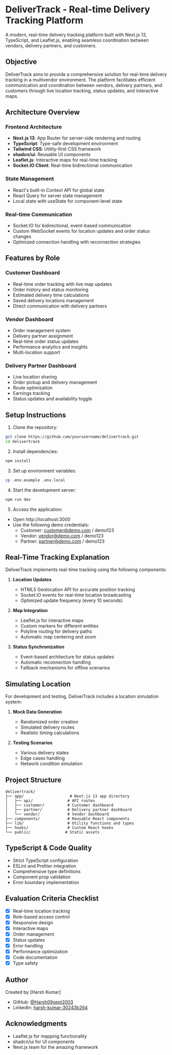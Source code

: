 # DeliverTrack - Real-time Delivery Tracking Platform

A modern, real-time delivery tracking platform built with Next.js 13, TypeScript, and Leaflet.js, enabling seamless coordination between vendors, delivery partners, and customers.

## Objective

DeliverTrack aims to provide a comprehensive solution for real-time delivery tracking in a multivendor environment. The platform facilitates efficient communication and coordination between vendors, delivery partners, and customers through live location tracking, status updates, and interactive maps.

## Architecture Overview

### Frontend Architecture
- **Next.js 13**: App Router for server-side rendering and routing
- **TypeScript**: Type-safe development environment
- **Tailwind CSS**: Utility-first CSS framework
- **shadcn/ui**: Reusable UI components
- **Leaflet.js**: Interactive maps for real-time tracking
- **Socket.IO Client**: Real-time bidirectional communication

### State Management
- React's built-in Context API for global state
- React Query for server state management
- Local state with useState for component-level state

### Real-time Communication
- Socket.IO for bidirectional, event-based communication
- Custom WebSocket events for location updates and order status changes
- Optimized connection handling with reconnection strategies

## Features by Role

### Customer Dashboard
- Real-time order tracking with live map updates
- Order history and status monitoring
- Estimated delivery time calculations
- Saved delivery locations management
- Direct communication with delivery partners

### Vendor Dashboard
- Order management system
- Delivery partner assignment
- Real-time order status updates
- Performance analytics and insights
- Multi-location support

### Delivery Partner Dashboard
- Live location sharing
- Order pickup and delivery management
- Route optimization
- Earnings tracking
- Status updates and availability toggle

## Setup Instructions

1. Clone the repository:
```bash
git clone https://github.com/yourusername/delivertrack.git
cd delivertrack
```

2. Install dependencies:
```bash
npm install
```

3. Set up environment variables:
```bash
cp .env.example .env.local
```

4. Start the development server:
```bash
npm run dev
```

5. Access the application:
- Open http://localhost:3000
- Use the following demo credentials:
  - Customer: customer@demo.com / demo123
  - Vendor: vendor@demo.com / demo123
  - Partner: partner@demo.com / demo123

## Real-Time Tracking Explanation

DeliverTrack implements real-time tracking using the following components:

1. **Location Updates**
   - HTML5 Geolocation API for accurate position tracking
   - Socket.IO events for real-time location broadcasting
   - Optimized update frequency (every 10 seconds)

2. **Map Integration**
   - Leaflet.js for interactive maps
   - Custom markers for different entities
   - Polyline routing for delivery paths
   - Automatic map centering and zoom

3. **Status Synchronization**
   - Event-based architecture for status updates
   - Automatic reconnection handling
   - Fallback mechanisms for offline scenarios

## Simulating Location

For development and testing, DeliverTrack includes a location simulation system:

1. **Mock Data Generation**
   - Randomized order creation
   - Simulated delivery routes
   - Realistic timing calculations

2. **Testing Scenarios**
   - Various delivery states
   - Edge cases handling
   - Network condition simulation

## Project Structure

```
delivertrack/
├── app/                    # Next.js 13 app directory
│   ├── api/               # API routes
│   ├── customer/          # Customer dashboard
│   ├── partner/           # Delivery partner dashboard
│   └── vendor/            # Vendor dashboard
├── components/            # Reusable React components
├── lib/                   # Utility functions and types
├── hooks/                 # Custom React hooks
└── public/               # Static assets
```

## TypeScript & Code Quality

- Strict TypeScript configuration
- ESLint and Prettier integration
- Comprehensive type definitions
- Component prop validation
- Error boundary implementation

## Evaluation Criteria Checklist

- [x] Real-time location tracking
- [x] Role-based access control
- [x] Responsive design
- [x] Interactive maps
- [x] Order management
- [x] Status updates
- [x] Error handling
- [x] Performance optimization
- [x] Code documentation
- [x] Type safety

## Author

Created by [Harsh Kumar]
- GitHub: [@Harsh09sept2003](https://github.com/Harsh09sept2003)
- LinkedIn: [harsh-kumar-30243b264](https://www.linkedin.com/in/harsh-kumar-30243b264/)

## Acknowledgments

- Leaflet.js for mapping functionality
- shadcn/ui for UI components
- Next.js team for the amazing framework
